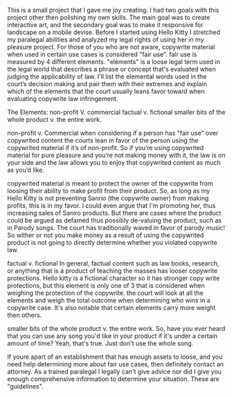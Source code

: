  



This is a small project that I gave me joy creating. I had two goals with this project other then polishing my own skills. 
The main goal was to create interactive art, and the secondary goal was to make it responsive for landscape on a mobile devise. 
Before I started using Hello Kitty I stretched my paralegal abilities and analyzed my legal rights of using her in my pleasure project. 
For those of you who are not aware, copywrite material when used in certain use cases is considered "fair use". fair use is measured 
by 4 different elements. "elements" is a loose legal term used in the legal world that describes a phrase or concept 
that's evaluated when judging the applicability of law. 
I'll list the elemental words used in the court’s decision making and pair them with their extremes and explain which of the elements that the court usually 
leans favor toward when evaluating copywrite law infringement. 

The Elements:
non-profit V. commercial 
factual v. fictional
smaller bits of the whole product v. the entire work. 

non-profit v. Commercial 
when considering if a person has "fair use" over copywrited content the courts lean in favor of the person using the copywrited material if it’s of non-profit. So if you’re using copywrited material for pure pleasure and you’re not making money with it, the law is on your side and the law allows you to enjoy that copywrited content as much as you’d like.  

copywrited material is meant to protect the owner of the copywrite from loosing their ability to make profit from their product. So, as long as my 
Hello Kitty is not preventing Sanrio (the copywrite owner) from making profits, this is in my favor. I could even argue that I'm promoting her, thus increasing sales 
of Saniro products. But there are cases where the product could be argued as defamed thus possibly de-valuing the product, such as in Parody songs. The court 
has traditionally waved in favor of parody music! So wither or not you make money as a result of using the copywrited product is not going to directly determine whether you violated 
copywrite law.  

factual v. fictional
In general, factual content such as law books, research, or anything that is a product of teaching the masses has looser copywrite protections.
Hello kitty is a fictional character so it has stronger copy write protections, but this element is only one of 3 that is considered when weighing the protection of the copywrite. 
the court will look at all the elements and weigh the total outcome when determining who wins in a copywrite case. It's also notable that certain elements carry more weight then others.  

smaller bits of the whole product v. the entire work. 
So, have you ever heard that you can use any song you'd like in your product if it's under a certain amount of time? Yeah, that's true. 
Just don't use the whole song. 

If youre apart of an establishment that has enough assets to loose, and you need help determining more about fair use cases, then definitely contact an attorney.  As a trained paralegal I legally can't give advice nor did I give you enough comprehensive information to determine your situation. These are "guidelines".
